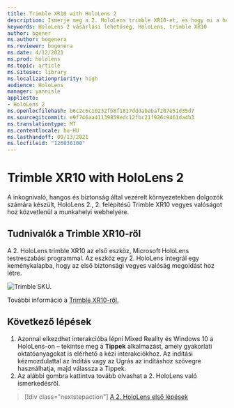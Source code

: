 ```yaml
---
title: Trimble XR10 with HoloLens 2
description: Ismerje meg a 2. HoloLens trimble XR10-et, és hogy mi a helyzet a sajátja leszerzése után.
keywords: HoloLens 2 vásárlási lehetőség, HoloLens, trimble XR10
author: bgener
ms.author: bogenera
ms.reviewer: bogenera
ms.date: 4/12/2021
ms.prod: hololens
ms.topic: article
ms.sitesec: library
ms.localizationpriority: high
audience: HoloLens
manager: yannisle
appliesto:
- HoloLens 2
ms.openlocfilehash: b6c2c6c10232fb8f1817dddabebaf207e51d35d7
ms.sourcegitcommit: e9f746aa41139859edc12fbc21f926c9461da4b3
ms.translationtype: MT
ms.contentlocale: hu-HU
ms.lasthandoff: 09/13/2021
ms.locfileid: "126036100"
---
```

# <a name="trimble-xr10-with-hololens-2"></a>Trimble XR10 with HoloLens 2

A inkognivaló, hangos és biztonság által vezérelt környezetekben dolgozók számára készült, HoloLens 2., 2. felépítésű Trimble XR10 vegyes valóságot hoz közvetlenül a munkahelyi webhelyére.

## <a name="learn-about-trimble-xr10"></a>Tudnivalók a Trimble XR10-ről

A 2. HoloLens trimble XR10 az első eszköz, Microsoft HoloLens testreszabási programmal. Az eszköz egy 2. HoloLens integrál egy keménykalapba, hogy az első biztonsági vegyes valóság megoldást hoz létre.

![Trimble SKU.](./images/trimble-ed.png)

További információ a [Trimble XR10-ről.](https://fieldtech.trimble.com/en/product/trimble-xr10-with-hololens-2)

## <a name="next-steps"></a>Következő lépések

1. Azonnal elkezdhet interakcióba lépni Mixed Reality és Windows 10 a HoloLens-on – tekintse meg a **Tippek** alkalmazást, amely gyakorlati oktatóanyagokat is elérhető a kézi interakciókhoz. Az indítási kézmozdulattal az Indítás vagy az Ugrás az indításhoz szövegre használhatja, majd válassza a Tippek.
1. Az alábbi gombra kattintva tovább olvashat a 2. HoloLens való ismerkedésről.

> [!div class="nextstepaction"]
> [A 2. HoloLens első lépések](hololens2-basic-usage.md)